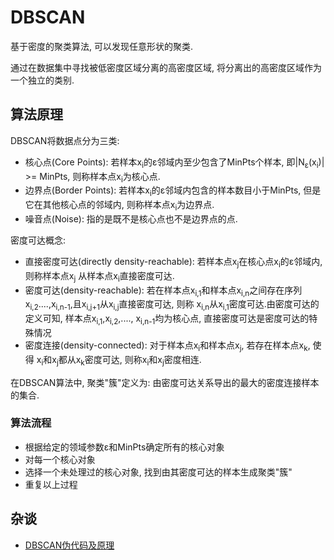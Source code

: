 # DBSCAN

基于密度的聚类算法, 可以发现任意形状的聚类.

通过在数据集中寻找被低密度区域分离的高密度区域, 将分离出的高密度区域作为一个独立的类别.

## 算法原理

DBSCAN将数据点分为三类:
- 核心点(Core Points): 若样本x<sub>i</sub>的ε邻域内至少包含了MinPts个样本, 即|N<sub>ε</sub>(x<sub>i</sub>)| >= MinPts,
则称样本点x<sub>i</sub>为核心点.
- 边界点(Border Points): 若样本x<sub>i</sub>的ε邻域内包含的样本数目小于MinPts, 但是它在其他核心点的邻域内, 
则称样本点x<sub>i</sub>为边界点.
- 噪音点(Noise): 指的是既不是核心点也不是边界点的点.

密度可达概念:
- 直接密度可达(directly density-reachable): 若样本点x<sub>j</sub>在核心点x<sub>i</sub>的ε邻域内, 则称样本点x<sub>j</sub>
从样本点x<sub>i</sub>直接密度可达.
- 密度可达(density-reachable): 若在样本点x<sub>i,1</sub>和样本点x<sub>i,n</sub>之间存在序列
x<sub>i,2</sub>....,x<sub>i,n-1</sub>,且x<sub>i,j+1</sub>从x<sub>i,j</sub>直接密度可达, 则称
x<sub>i,n</sub>从x<sub>i,1</sub>密度可达.由密度可达的定义可知, 样本点x<sub>i,1</sub>,x<sub>i,2</sub>,....,
x<sub>i,n-1</sub>均为核心点, 直接密度可达是密度可达的特殊情况
- 密度连接(density-connected): 对于样本点x<sub>i</sub>和样本点x<sub>j</sub>, 若存在样本点x<sub>k</sub>, 使得
x<sub>i</sub>和x<sub>j</sub>都从x<sub>k</sub>密度可达, 则称x<sub>i</sub>和x<sub>j</sub>密度相连.

在DBSCAN算法中, 聚类"簇"定义为: 由密度可达关系导出的最大的密度连接样本的集合.

### 算法流程

- 根据给定的领域参数ε和MinPts确定所有的核心对象
- 对每一个核心对象
- 选择一个未处理过的核心对象, 找到由其密度可达的样本生成聚类"簇"
- 重复以上过程


## 杂谈

- [DBSCAN伪代码及原理](https://blog.csdn.net/xieruopeng/article/details/53675906)
